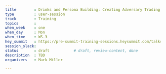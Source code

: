 ```yaml
---
title        : Drinks and Persona Building: Creating Adversary Trading
type         : user-session
track        : Training
topics       : 
when_week    : one
when_day     : Mon
when_time    : WS-3
hey_summit   : https://pre-summit-training-sessions.heysummit.com/talks/social-drinks-and-adversaries/
session_slack:
status       : draft           # draft, review-content, done
description  : TBD
organizers   : Mark Miller

---
```


